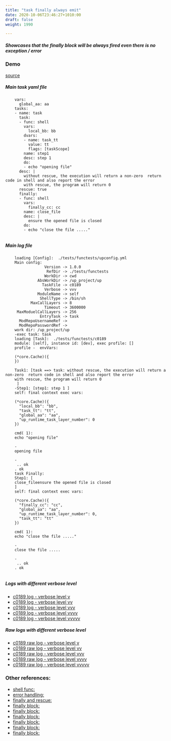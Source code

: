 ```yaml
---
title: "task finally always emit"
date: 2020-10-06T23:46:27+1010:00
draft: false
weight: 1990

---
```


##### Showcases that the finally block will be always fired even there is no exception / error


### Demo








[source](https://github.com/upcmd/up/blob/master/tests/functests/c0189.yml)

##### Main task yaml file
```
    vars:
      global_aa: aa
    tasks:
    - name: task
      task:
      - func: shell
        vars:
          local_bb: bb
        dvars:
        - name: task_tt
          value: tt
          flags: [taskScope]
        name: step1
        desc: step 1
        do:
        - echo "opening file"
      desc: |
        without rescue, the execution will return a non-zero  return code in shell and also report the error
        with rescue, the program will return 0
      rescue: true
      finally:
      - func: shell
        vars:
          finally_cc: cc
        name: close_file
        desc: |
          ensure the opened file is closed
        do:
        - echo "close the file ....."
    
```
##### Main log file
```
    loading [Config]:  ./tests/functests/upconfig.yml
    Main config:
                 Version -> 1.0.0
                  RefDir -> ./tests/functests
                 WorkDir -> cwd
              AbsWorkDir -> /up_project/up
                TaskFile -> c0189
                 Verbose -> vvv
              ModuleName -> self
               ShellType -> /bin/sh
           MaxCallLayers -> 8
                 Timeout -> 3600000
     MaxModuelCallLayers -> 256
               EntryTask -> task
      ModRepoUsernameRef -> 
      ModRepoPasswordRef -> 
    work dir: /up_project/up
    -exec task: task
    loading [Task]:  ./tests/functests/c0189
    module: [self], instance id: [dev], exec profile: []
    profile -  envVars:
    
    (*core.Cache)({
    })
    
    Task1: [task ==> task: without rescue, the execution will return a non-zero  return code in shell and also report the error
    with rescue, the program will return 0
     ]
    -Step1: [step1: step 1 ]
    self: final context exec vars:
    
    (*core.Cache)({
      "local_bb": "bb",
      "task_tt": "tt",
      "global_aa": "aa",
      "up_runtime_task_layer_number": 0
    })
    
    cmd( 1):
    echo "opening file"
    
    -
    opening file
    
    -
     .. ok
    . ok
    task Finally:
    Step1: [
    close_fileensure the opened file is closed
    ]
    self: final context exec vars:
    
    (*core.Cache)({
      "finally_cc": "cc",
      "global_aa": "aa",
      "up_runtime_task_layer_number": 0,
      "task_tt": "tt"
    })
    
    cmd( 1):
    echo "close the file ....."
    
    -
    close the file .....
    
    -
     .. ok
    . ok
    
```


##### Logs with different verbose level
* [c0189 log - verbose level v](../../logs/c0189_v)
* [c0189 log - verbose level vv](../../logs/c0189_vv)
* [c0189 log - verbose level vvv](../../logs/c0189_vvvv)
* [c0189 log - verbose level vvvv](../../logs/c0189_vvvv)
* [c0189 log - verbose level vvvvv](../../logs/c0189_vvvvv)

##### Raw logs with different verbose level
* [c0189 raw log - verbose level v](../../reflogs/c0189_v.log)
* [c0189 raw log - verbose level vv](../../reflogs/c0189_vv.log)
* [c0189 raw log - verbose level vvv](../../reflogs/c0189_vvv.log)
* [c0189 raw log - verbose level vvvv](../../reflogs/c0189_vvvv.log)
* [c0189 raw log - verbose level vvvvv](../../reflogs/c0189_vvvvv.log)








### Other references:
* [shell func:](../../quick-start/c0002/)
* [error handling:](../../test-debug/error_handling/)
* [finally and rescue:](../../flow-controll/c0174/)
* [finally block:](../../flow-controll/c0183/)
* [finally block:](../../flow-controll/c0184/)
* [finally block:](../../flow-controll/c0187/)
* [finally block:](../../flow-controll/f0188/)
* [finally block:](../../flow-controll/f0185/)
* [finally block:](../../flow-controll/f0186/)
